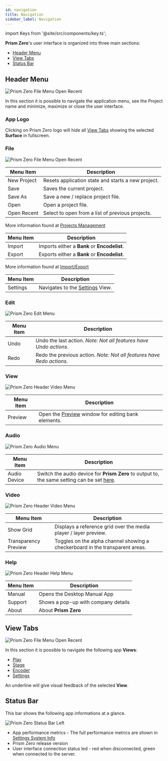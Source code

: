 ```yaml
---
id: navigation
title: Navigation
sidebar_label: Navigation
---
```


import Keys from '@site/src/components/key.ts';

**Prism Zero**'s user interface is organized into three main sections:

- [Header Menu](./navigation#header-menu)
- [View Tabs](./navigation#view-tabs)
- [Status Bar](./navigation#status-bar)

## Header Menu
![Prism Zero File Menu Open Recent](/prismdocs/images/navigation/zero-header-menu.png)

In this section it is possible to navigate the application menu, see the Project name and minimize, maximize or close the user interface.

### App Logo
Clicking on Prism Zero logo will hide all [View Tabs](./navigation#view-tabs) showing the selected **Surface** in fullscreen.

### File

![Prism Zero File Menu Open Recent](/prismdocs/images/navigation/header-file-recent.png)

|  Menu Item  |   Description   |
|-------------|-----------------|
| New Project |  Resets application state and starts a new project. |
| Save   | Saves the current project. |
| Save As | Save a new / replace project file. |
| Open | Open a project file. |
| Open Recent | Select to open from a list of previous projects. |

More information found at [Projects Management](../quick-start/projects-management) 

|  Menu Item  |   Description   |
|-------------|-----------------|
| Import |  Imports either a **Bank** or **Encodelist**. |
| Export   | Exports either a **Bank** or **Encodelist**. |

More information found at [Import/Export](../quick-start/import-export)

|  Menu Item  |   Description   |
|-------------|-----------------|
| Settings |  Navigates to the [Settings](../settings) View.|

### Edit

![Prism Zero Edit Menu](/prismdocs/images/navigation/header-edit.png)

|  Menu Item  |   Description   |
|-------------|-----------------|
|    Undo     |  Undo the last action. *Note: Not all features have Undo actions*. |
|    Redo   |  Redo the previous action. *Note: Not all features have Redo actions*. |

### View

<!--
![Prism Zero Header Video Menu](/prismdocs/images/navigation/zero-prism-header-view.png)

|  Menu Item  |   Description   |
|-------------|-----------------|
| Preview | Open the [Preview](../play/preview) window for editing bank elements.|
-->


![Prism Zero Header Video Menu](/prismdocs/images/navigation/zero-prism-header-view.png)

|  Menu Item  |   Description   |
|-------------|-----------------|
| Preview | Open the [Preview](../play/preview) window for editing bank elements.|


<!--
![Prism Zero Header Video Menu](/prismdocs/images/navigation/player-header-view.png)

|  Menu Item  |   Description   |
|-------------|-----------------|
| Enter Fullscreen  | Toggle fullscreen mode on to fill the video display also toggle by pressing <Keys.PrismKey>Fullscreen</Keys.PrismKey>. Fullscreen mode can be exited either by pressing <Keys.PrismKey>Minimise</Keys.PrismKey> at the top right of the screen or by using the <Keys.PrismKey>Esc</Keys.PrismKey> button on your keyboard.|
-->

### Audio

![Prism Zero Audio Menu](/prismdocs/images/navigation/header-audio.png)

|  Menu Item   |   Description   |
|--------------|-----------------|
| Audio Device | Switch the audio device for **Prism Zero** to output to, the same setting can be set [here](../settings/settings-general#audio). |

### Video

<!--
![Prism Zero Header Video Menu](/prismdocs/images/navigation/zero-prism-header-video.png)

|  Menu Item  |   Description   |
|-------------|-----------------|
| Show Grid   |   Displays a reference grid over the media player / layer preview. |
| Transparency Preview |  Toggles on the alpha channel showing a checkerboard in the transparent areas. |
-->


![Prism Zero Header Video Menu](/prismdocs/images/navigation/zero-prism-header-video.png)

|  Menu Item  |   Description   |
|-------------|-----------------|
| Show Grid   |   Displays a reference grid over the media player / layer preview. |
| Transparency Preview |  Toggles on the alpha channel showing a checkerboard in the transparent areas. |


<!--
![Prism Zero Header Video Menu](/prismdocs/images/navigation/player-header-video.png)

|  Menu Item  |   Description   |
|-------------|-----------------|
| Aspect Mode |  Changes the way the media fills the media player canvas. |
| Show Grid   | Displays a reference grid over the media player / layer preview. |
| Transparency Preview | Toggles on the alpha channel showing a checkerboard in the transparent areas. |
-->

### Help

![Prism Zero Header Help Menu](/prismdocs/images/navigation/header-help.png)

| Menu Item | Description |
|-----------|-------------|
| Manual  | Opens the Desktop Manual App |
| Support | Shows a pop-up with company details |
| About   | About **Prism Zero**

## View Tabs
![Prism Zero File Menu Open Recent](/prismdocs/images/navigation/view-tabs.png)

In this section it is possible to navigate the following app **Views**:

<!--
- [Play](../play)
- [Stage](../stage)
- [Encoder](../encoder)
- [Settings](../settings)
-->


- [Play](../play)
- [Stage](../stage)
- [Encoder](../encoder)
- [Settings](../settings)


<!--
- [Play](../play)
- [Encoder](../encoder)
- [Settings](../settings)
-->

An underline will give visual feedback of the selected **View**.

## Status Bar

This bar shows the following app informations at a glance.

![Prism Zero Status Bar Left](/prismdocs/images/navigation/zero-status-bar.png)

- App performance metrics - The full performance metrics are shown in [Settings System Info](../settings/settings-system-info)
- Prism Zero release version
- User interface connection status led - red when disconnected, green when connected to the server.